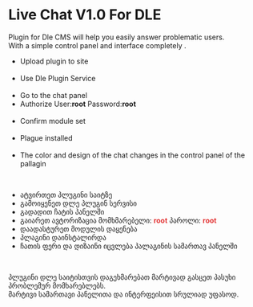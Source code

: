 # Live Chat V1.0 For DLE

Plugin for Dle CMS will help you easily answer problematic users. </br>
With a simple control panel and interface completely . </br>
<ul>
<li>Upload plugin to site</li>
     <li>Use Dle Plugin Service</li>
     <li>Go to the chat panel</li>
     <li>Authorize User:<b>root</b> Password:<b>root</b></li>
     <li>Confirm module set</li>
     <li>Plague installed</li>
     <li>The color and design of the chat changes in the control panel of the pallagin</li>
</ul>
     </br><ul>
<li>ატვირთეთ პლუგინი საიტზე</li>
    <li>გამოიყენეთ დლე პლუგინ სერვისი</li>
    <li>გადადით ჩატის პანელში</li>
    <li>გაიარეთ ავტორიზაცია მომხმარებელი: <b style="color:rgb(227,55,55);">root</b> პაროლი: <b style="color:rgb(227,55,55);">root</b></li>
    <li>დაადასტურეთ მოდულის დაყენება</li>
    <li>პლაგინი დაინსტალირდა</li>
    <li>ჩათის ფერი და დიზაინი იცვლება პალაგინის სამართავ პანელში</li></ul>
    </br>


პლუგინი დლე საიტისთვის დაგეხმარებათ მარტივად გასცეთ პასუხი პრობლემურ მომხარებლებს. </br>
მარტივი სამართავი პანელითა და ინტერფეისით სრულიად უფასოდ. </br>

